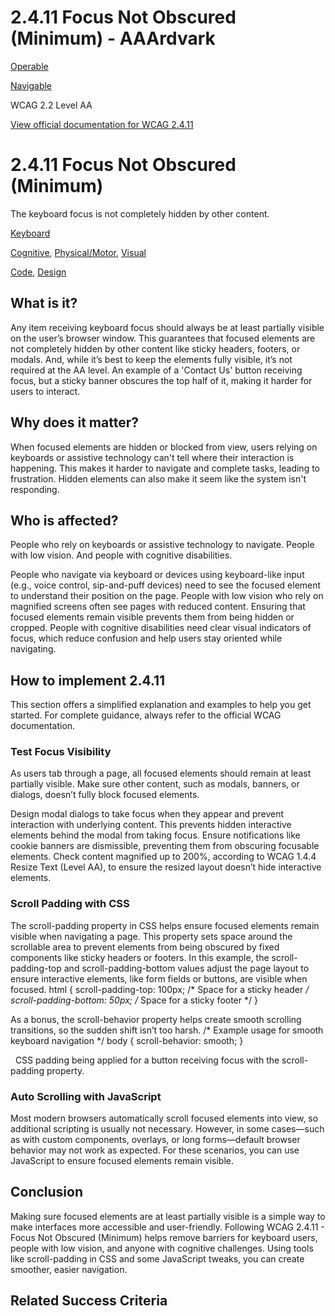 # 2.4.11 Focus Not Obscured (Minimum) - AAArdvark

[Operable](https://aaardvarkaccessibility.com/wcag-principle/operable/)

[Navigable](https://aaardvarkaccessibility.com/wcag-guideline/navigable/)

WCAG 2.2
Level AA

[View official documentation for WCAG 2.4.11](https://www.w3.org/WAI/WCAG22/Understanding/focus-not-obscured-minimum.html)

# 2.4.11 Focus Not Obscured (Minimum)

The keyboard focus is not completely hidden by other content.

[Keyboard](https://aaardvarkaccessibility.com/wcag-theme/keyboard/) 

 

[Cognitive](https://aaardvarkaccessibility.com/wcag-disability/cognitive/), [Physical/Motor](https://aaardvarkaccessibility.com/wcag-disability/physical-motor/), [Visual](https://aaardvarkaccessibility.com/wcag-disability/visual/) 

 

[Code](https://aaardvarkaccessibility.com/wcag-responsibility/code/), [Design](https://aaardvarkaccessibility.com/wcag-responsibility/design/) 

## What is it?

Any item receiving keyboard focus should always be at least partially visible on the user’s browser window. This guarantees that focused elements are not completely hidden by other content like sticky headers, footers, or modals. And, while it’s best to keep the elements fully visible, it’s not required at the AA level.
An example of a 'Contact Us' button receiving focus, but a sticky banner obscures the top half of it, making it harder for users to interact.

## Why does it matter?

When focused elements are hidden or blocked from view, users relying on keyboards or assistive technology can't tell where their interaction is happening. This makes it harder to navigate and complete tasks, leading to frustration. Hidden elements can also make it seem like the system isn't responding.

## Who is affected?

People who rely on keyboards or assistive technology to navigate. People with low vision. And people with cognitive disabilities.

People who navigate via keyboard or devices using keyboard-like input (e.g., voice control, sip-and-puff devices) need to see the focused element to understand their position on the page.
People with low vision who rely on magnified screens often see pages with reduced content. Ensuring that focused elements remain visible prevents them from being hidden or cropped.
People with cognitive disabilities need clear visual indicators of focus, which reduce confusion and help users stay oriented while navigating.

## How to implement 2.4.11

This section offers a simplified explanation and examples to help you get started. For complete guidance, always refer to the official WCAG documentation.

### Test Focus Visibility

As users tab through a page, all focused elements should remain at least partially visible. Make sure other content, such as modals, banners, or dialogs, doesn’t fully block focused elements.

Design modal dialogs to take focus when they appear and prevent interaction with underlying content. This prevents hidden interactive elements behind the modal from taking focus.
Ensure notifications like cookie banners are dismissible, preventing them from obscuring focusable elements.
Check content magnified up to 200%, according to WCAG 1.4.4 Resize Text (Level AA), to ensure the resized layout doesn’t hide interactive elements.

### Scroll Padding with CSS

The scroll-padding property in CSS helps ensure focused elements remain visible when navigating a page. This property sets space around the scrollable area to prevent elements from being obscured by fixed components like sticky headers or footers.
In this example, the scroll-padding-top and scroll-padding-bottom values adjust the page layout to ensure interactive elements, like form fields or buttons, are visible when focused.
html {
scroll-padding-top: 100px; /* Space for a sticky header */
scroll-padding-bottom: 50px; /* Space for a sticky footer */
}

As a bonus, the scroll-behavior property helps create smooth scrolling transitions, so the sudden shift isn’t too harsh.
/* Example usage for smooth keyboard navigation */
body {
scroll-behavior: smooth;
}

 
CSS padding being applied for a button receiving focus with the scroll-padding property.
### Auto Scrolling with JavaScript

Most modern browsers automatically scroll focused elements into view, so additional scripting is usually not necessary. However, in some cases—such as with custom components, overlays, or long forms—default browser behavior may not work as expected. For these scenarios, you can use JavaScript to ensure focused elements remain visible.

## Conclusion

Making sure focused elements are at least partially visible is a simple way to make interfaces more accessible and user-friendly. Following WCAG 2.4.11 - Focus Not Obscured (Minimum) helps remove barriers for keyboard users, people with low vision, and anyone with cognitive challenges. Using tools like scroll-padding in CSS and some JavaScript tweaks, you can create smoother, easier navigation.

## Related Success Criteria


